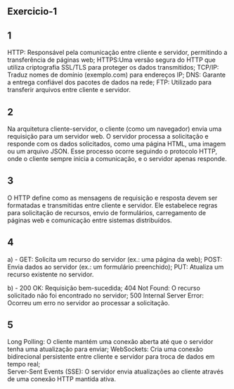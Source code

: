 ## Exercicio-1

## 1 
HTTP: Responsável pela comunicação entre cliente e servidor, permitindo a transferência de páginas web;
HTTPS:Uma versão segura do HTTP que utiliza criptografia SSL/TLS para proteger os dados transmitidos;
TCP/IP: Traduz nomes de domínio (exemplo.com) para endereços IP;
DNS: Garante a entrega confiável dos pacotes de dados na rede;
FTP: Utilizado para transferir arquivos entre cliente e servidor.

## 2
Na arquitetura cliente-servidor, o cliente (como um navegador) envia uma requisição para um servidor web. O servidor processa a solicitação e responde com os dados solicitados, como uma página HTML, uma imagem ou um arquivo JSON. Esse processo ocorre seguindo o protocolo HTTP, onde o cliente sempre inicia a comunicação, e o servidor apenas responde.

## 3 
O HTTP define como as mensagens de requisição e resposta devem ser formatadas e transmitidas entre cliente e servidor. Ele estabelece regras para solicitação de recursos, envio de formulários, carregamento de páginas web e comunicação entre sistemas distribuídos.

## 4
a) - GET: Solicita um recurso do servidor (ex.: uma página da web);
     POST: Envia dados ao servidor (ex.: um formulário preenchido);
     PUT: Atualiza um recurso existente no servidor.
     
b) - 200 OK: Requisição bem-sucedida;
     404 Not Found: O recurso solicitado não foi encontrado no servidor;
     500 Internal Server Error: Ocorreu um erro no servidor ao processar a solicitação.

## 5 
  Long Polling: O cliente mantém uma conexão aberta até que o servidor tenha uma atualização para enviar;
  WebSockets: Cria uma conexão bidirecional persistente entre cliente e servidor para troca de dados em tempo real;    
  Server-Sent Events (SSE): O servidor envia atualizações ao cliente através de uma conexão HTTP mantida ativa.
